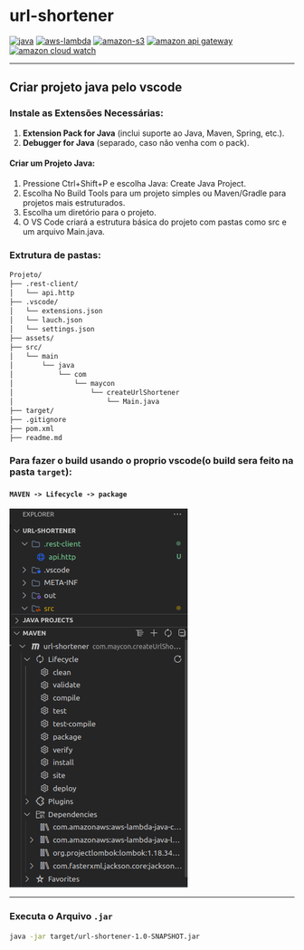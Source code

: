 # url-shortener

[![java](https://img.shields.io/badge/java-030712?style=for-the-badge&logo=java)](https://www.java.com/pt-BR/)
[![aws-lambda](https://img.shields.io/badge/aws--lambda-030712?style=for-the-badge&logo=awslambda)](https://aws.amazon.com/pt/lambda/)
[![amazon-s3](https://img.shields.io/badge/amazon--s3-030712?style=for-the-badge&logo=amazons3)](https://aws.amazon.com/pt/s3/)
[![amazon api gateway](https://img.shields.io/badge/amazon_api_gateway-030712?style=for-the-badge&logo=amazonapigateway)](https://aws.amazon.com/pt/api-gateway/)
[![amazon cloud watch](https://img.shields.io/badge/amazon_cloud_watch-030712?style=for-the-badge&logo=amazoncloudwatch)](https://aws.amazon.com/pt/cloudwatch/)

___

## Criar projeto java pelo vscode

### Instale as Extensões Necessárias:
1. **Extension Pack for Java** (inclui suporte ao Java, Maven, Spring, etc.).
2. **Debugger for Java** (separado, caso não venha com o pack).

#### Criar um Projeto Java:
1. Pressione Ctrl+Shift+P e escolha Java: Create Java Project.
2. Escolha No Build Tools para um projeto simples ou Maven/Gradle para projetos mais estruturados.
3. Escolha um diretório para o projeto.
4. O VS Code criará a estrutura básica do projeto com pastas como src e um arquivo Main.java.

### Extrutura de pastas:
```
Projeto/
├── .rest-client/
│   └── api.http
├── .vscode/
│   └── extensions.json
│   └── lauch.json
│   └── settings.json
├── assets/
├── src/
│   └── main
│       └── java
│           └── com
│               └── maycon
│                   └── createUrlShortener
│                       └── Main.java
├── target/
├── .gitignore
├── pom.xml
├── readme.md
```

### Para fazer o build usando o proprio vscode(o build sera feito na pasta `target`):
#### `MAVEN -> Lifecycle -> package`
![maven](assets/maven.png)

___

### Executa o Arquivo `.jar`
```sh
java -jar target/url-shortener-1.0-SNAPSHOT.jar
```
